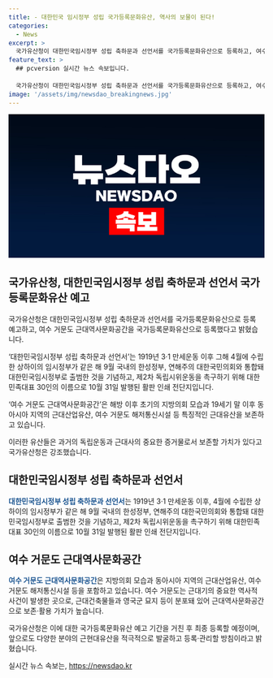 ```yaml
---
title: - 대한민국 임시정부 성립 국가등록문화유산, 역사의 보물이 된다!
categories:
  - News
excerpt: >
  국가유산청이 대한민국임시정부 성립 축하문과 선언서를 국가등록문화유산으로 등록하고, 여수 거문도 근대역사문화공간도 등록했다. 대한민국임시정부 성립 축하문과 선언서는 1919년 3·1 만세운동 이후 상하이의 임시정부가 국내의 한성정부와 통합돼 출범한 것을 기념하는데, 여수 거문도 근대역사문화공간은 지방자치제도를 시행했던 초기의 지방의회 모습과 근대산업유산 등을 포함하고 있다. 국가유산청은 해당 문화유산들을 보존하고 관리할 계획이며, 앞으로도 근현대유산을 적극 발굴하고 등록·관리할 예정이다.
feature_text: >
  ## pcversion 실시간 뉴스 속보입니다.

  국가유산청이 대한민국임시정부 성립 축하문과 선언서를 국가등록문화유산으로 등록하고, 여수 거문도 근대역사문화공간도 등록했다. 대한민국임시정부 성립 축하문과 선언서는 1919년 3·1 만세운동 이후 상하이의 임시정부가 국내의 한성정부와 통합돼 출범한 것을 기념하는데, 여수 거문도 근대역사문화공간은 지방자치제도를 시행했던 초기의 지방의회 모습과 근대산업유산 등을 포함하고 있다. 국가유산청은 해당 문화유산들을 보존하고 관리할 계획이며, 앞으로도 근현대유산을 적극 발굴하고 등록·관리할 예정이다.
image: '/assets/img/newsdao_breakingnews.jpg'
---
```


<p><img src="/assets/img/newsdao_breakingnews.jpg" alt="pcversion 속보" /></p>

<h2 data-ke-size="size26">국가유산청, 대한민국임시정부 성립 축하문과 선언서 국가등록문화유산 예고</h2>

<p>국가유산청은 대한민국임시정부 성립 축하문과 선언서를 국가등록문화유산으로 등록 예고하고, 여수 거문도 근대역사문화공간을 국가등록문화유산으로 등록했다고 밝혔습니다.</p>

<p data-ke-size="size16">‘대한민국임시정부 성립 축하문과 선언서’는 1919년 3·1 만세운동 이후 그해 4월에 수립한 상하이의 임시정부가 같은 해 9월 국내의 한성정부, 연해주의 대한국민의회와 통합돼 대한민국임시정부로 출범한 것을 기념하고, 제2차 독립시위운동을 촉구하기 위해 대한민족대표 30인의 이름으로 10월 31일 발행된 활판 인쇄 전단지입니다.</p>

<p data-ke-size="size16">‘여수 거문도 근대역사문화공간’은 해방 이후 초기의 지방의회 모습과 19세기 말 이후 동아시아 지역의 근대산업유산, 여수 거문도 해저통신시설 등 특징적인 근대유산을 보존하고 있습니다.</p>

<p data-ke-size="size16">이러한 유산들은 과거의 독립운동과 근대사의 중요한 증거물로서 보존할 가치가 있다고 국가유산청은 강조했습니다.</p>

<h2 data-ke-size="size26">대한민국임시정부 성립 축하문과 선언서</h2>

<p><b><span style="color: #1a5490;">대한민국임시정부 성립 축하문과 선언서</span></b>는 1919년 3·1 만세운동 이후, 4월에 수립한 상하이의 임시정부가 같은 해 9월 국내의 한성정부, 연해주의 대한국민의회와 통합돼 대한민국임시정부로 출범한 것을 기념하고, 제2차 독립시위운동을 촉구하기 위해 대한민족대표 30인의 이름으로 10월 31일 발행된 활판 인쇄 전단지입니다.</p>

<h2 data-ke-size="size26">여수 거문도 근대역사문화공간</h2>

<p><b><span style="color: #1a5490;">여수 거문도 근대역사문화공간</span></b>은 지방의회 모습과 동아시아 지역의 근대산업유산, 여수 거문도 해저통신시설 등을 포함하고 있습니다.
여수 거문도는 근대기의 중요한 역사적 사건이 발생한 곳으로, 근대건축물들과 영국군 묘지 등이 분포돼 있어 근대역사문화공간으로 보존·활용 가치가 높습니다.</p>

<p>국가유산청은 이에 대한 국가등록문화유산 예고 기간을 거친 후 최종 등록할 예정이며, 앞으로도 다양한 분야의 근현대유산을 적극적으로 발굴하고 등록·관리할 방침이라고 밝혔습니다.</p>
실시간 뉴스 속보는, <a href="https://newsdao.kr" rel="dofollow">https://newsdao.kr</a>


